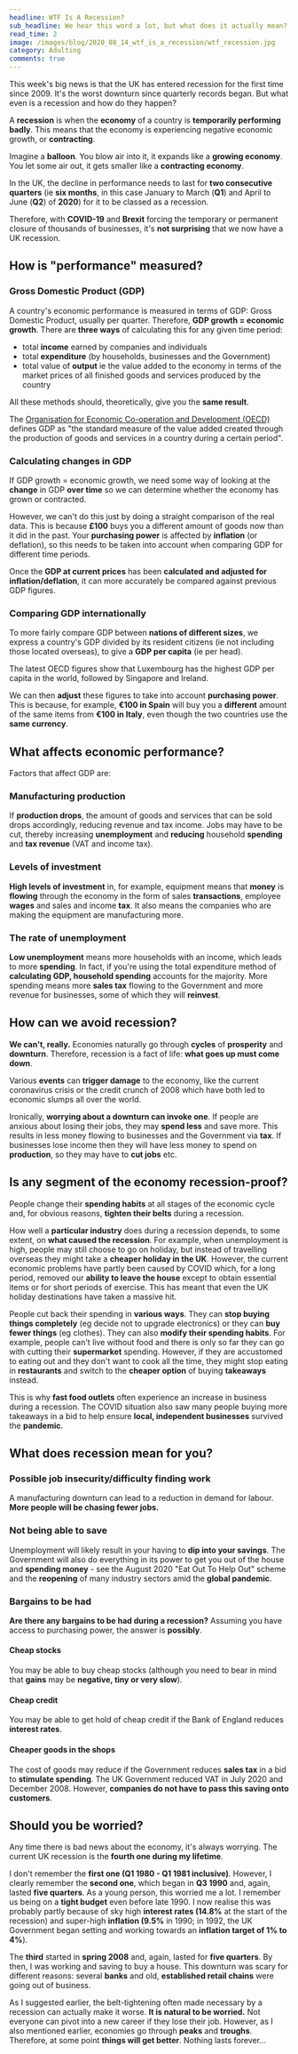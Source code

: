 ```yaml
---
headline: WTF Is A Recession?
sub_headline: We hear this word a lot, but what does it actually mean?
read_time: 2
image: /images/blog/2020_08_14_wtf_is_a_recession/wtf_recession.jpg
category: Adulting
comments: true
---
```


This week's big news is that the UK has entered recession for the first time since 2009.  It's the worst downturn since quarterly records began.  But what even is a recession and how do they happen?

A **recession** is when the **economy** of a country is **temporarily performing badly**.  This means that the economy is experiencing negative economic growth, or **contracting**.

Imagine a **balloon**.  You blow air into it, it expands like a **growing economy**.  You let some air out, it gets smaller like a **contracting economy**.

In the UK, the decline in performance needs to last for **two consecutive quarters** (ie **six months**, in this case January to March (**Q1**) and April to June (**Q2**) of **2020**) for it to be classed as a recession.

Therefore, with **COVID-19** and **Brexit** forcing the temporary or permanent closure of thousands of businesses, it's **not surprising** that we now have a UK recession.

## How is "performance" measured?

### Gross Domestic Product (GDP)

A country's economic performance is measured in terms of GDP: Gross Domestic Product, usually per quarter.  Therefore, **GDP growth = economic growth**.  There are **three ways** of calculating this for any given time period:

* total **income** earned by companies and individuals
* total **expenditure** (by households, businesses and the Government)
* total value of **output** ie the value added to the economy in terms of the market prices of all finished goods and services produced by the country

All these methods should, theoretically, give you the **same result**.

The [Organisation for Economic Co-operation and Development (OECD)](https://data.oecd.org/gdp/gross-domestic-product-gdp.htm) defines GDP as "the standard measure of the value added created through the production of goods and services in a country during a certain period".

### Calculating changes in GDP

If GDP growth = economic growth, we need some way of looking at the **change** in GDP **over time** so we can determine whether the economy has grown or contracted.

However, we can't do this just by doing a straight comparison of the real data.  This is because **£100** buys you a different amount of goods now than it did in the past.  Your **purchasing power** is affected by **inflation** (or deflation), so this needs to be taken into account when comparing GDP for different time periods.

Once the **GDP at current prices** has been **calculated and adjusted for inflation/deflation**, it can more accurately be compared against previous GDP figures.

### Comparing GDP internationally

To more fairly compare GDP between **nations of different sizes**, we express a country's GDP divided by its resident citizens (ie not including those located overseas), to give a **GDP per capita** (ie per head).

The latest OECD figures show that Luxembourg has the highest GDP per capita in the world, followed by Singapore and Ireland.

We can then **adjust** these figures to take into account **purchasing power**.  This is because, for example, **€100 in Spain** will buy you a **different** amount of the same items from **€100 in Italy**, even though the two countries use the **same currency**.

## What affects economic performance?

Factors that affect GDP are:

### Manufacturing production

If **production drops**, the amount of goods and services that can be sold drops accordingly, reducing revenue and tax income.  Jobs may have to be cut, thereby increasing **unemployment** and **reducing** household **spending** and **tax revenue** (VAT and income tax).

### Levels of investment

**High levels of investment** in, for example, equipment means that **money** is **flowing** through the economy in the form of sales **transactions**, employee **wages** and sales and income **tax**.  It also means the companies who are making the equipment are manufacturing more.

### The rate of unemployment

**Low unemployment** means more households with an income, which leads to more **spending**.  In fact, if you're using the total expenditure method of **calculating GDP, household spending** accounts for the majority.  More spending means more **sales tax** flowing to the Government and more revenue for businesses, some of which they will **reinvest**.

## How can we avoid recession?

**We can't, really.**  Economies naturally go through **cycles** of **prosperity** and **downturn**.  Therefore, recession is a fact of life: **what goes up must come down**.

Various **events** can **trigger damage** to the economy, like the current coronavirus crisis or the credit crunch of 2008 which have both led to economic slumps all over the world.

Ironically, **worrying about a downturn can invoke one**.  If people are anxious about losing their jobs, they may **spend less** and save more.  This results in less money flowing to businesses and the Government via **tax**.  If businesses lose income then they will have less money to spend on **production**, so they may have to **cut jobs** etc.

## Is any segment of the economy recession-proof?

People change their **spending habits** at all stages of the economic cycle and, for obvious reasons, **tighten their belts** during a recession.

How well a **particular industry** does during a recession depends, to some extent, on **what caused the recession**.  For example, when unemployment is high, people may still choose to go on holiday, but instead of travelling overseas they might take a **cheaper holiday in the UK**.  However, the current economic problems have partly been caused by COVID which, for a long period, removed our **ability to leave the house** except to obtain essential items or for short periods of exercise.  This has meant that even the UK holiday destinations have taken a massive hit.

People cut back their spending in **various ways**.  They can **stop buying things completely** (eg decide not to upgrade electronics) or they can **buy fewer things** (eg clothes).  They can also **modify their spending habits**.  For example, people can't live without food and there is only so far they can go with cutting their **supermarket** spending.  However, if they are accustomed to eating out and they don't want to cook all the time, they might stop eating in **restaurants** and switch to the **cheaper option** of buying **takeaways** instead.

This is why **fast food outlets** often experience an increase in business during a recession.  The COVID situation also saw many people buying more takeaways in a bid to help ensure **local, independent businesses** survived the **pandemic**.

## What does recession mean for you?

### Possible job insecurity/difficulty finding work

A manufacturing downturn can lead to a reduction in demand for labour.  **More people will be chasing fewer jobs.**

### Not being able to save

Unemployment will likely result in your having to **dip into your savings**.  The Government will also do everything in its power to get you out of the house and **spending money** - see the August 2020 "Eat Out To Help Out" scheme and the **reopening** of many industry sectors amid the **global pandemic**.

### Bargains to be had

**Are there any bargains to be had during a recession?**  Assuming you have access to purchasing power, the answer is **possibly**.

#### Cheap stocks

You may be able to buy cheap stocks (although you need to bear in mind that **gains** may be **negative, tiny or very slow**).

#### Cheap credit

You may be able to get hold of cheap credit if the Bank of England reduces **interest rates**.

#### Cheaper goods in the shops

The cost of goods may reduce if the Government reduces **sales tax** in a bid to **stimulate spending**.  The UK Government reduced VAT in July 2020 and December 2008.  However, **companies do not have to pass this saving onto customers**.

## Should you be worried?

Any time there is bad news about the economy, it's always worrying.  The current UK recession is the **fourth one during my lifetime**.

I don't remember the **first one (Q1 1980 - Q1 1981 inclusive)**.  However, I clearly remember the **second one**, which began in **Q3 1990** and, again, lasted **five quarters**.  As a young person, this worried me a lot.  I remember us being on a **tight budget** even before late 1990.  I now realise this was probably partly because of sky high **interest rates (14.8%** at the start of the recession) and super-high **inflation (9.5%** in 1990; in 1992, the UK Government began setting and working towards an **inflation target of 1% to 4%**).

The **third** started in **spring 2008** and, again, lasted for **five quarters**.  By then, I was working and saving to buy a house.  This downturn was scary for different reasons: several **banks** and old, **established retail chains** were going out of business.

As I suggested earlier, the belt-tightening often made necessary by a recession can actually make it worse.  **It is natural to be worried.**  Not everyone can pivot into a new career if they lose their job.  However, as I also mentioned earlier, economies go through **peaks** and **troughs**.  Therefore, at some point **things will get better**.  Nothing lasts forever...
